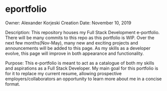 # eportfolio
Owner: Alexander Korjeski
Creation Date: November 10, 2019

Description:
This repository houses my Full Stack Development e-portfolio. There will be many commits to this repo as this portfolio is WIP.
Over the next few months(Nov-May), many new and exciting projects and announcements will be added to this page.
As my skills as a developer evolve, this page will improve in both appearance and functionality.


Purpose:
This e-portfolio is meant to act as a catalogue of both my skills and aspirations as a Full Stack Developer. My main goal for this portfolio is for it to replace my current resume, allowing prospective employers/collaborators an opportunity to learn more about me in a concise format.
